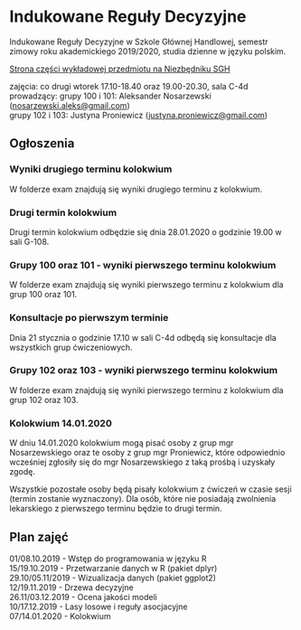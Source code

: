 # Indukowane Reguły Decyzyjne
Indukowane Reguły Decyzyjne w Szkole Głównej Handlowej, semestr zimowy roku akademickiego 2019/2020, studia dzienne w języku polskim.

[Strona części wykładowej przedmiotu na Niezbędniku SGH](https://www.e-sgh.pl/mwrzosek/ird/)

zajęcia: co drugi wtorek 17.10-18.40 oraz 19.00-20.30, sala C-4d  
prowadzący:
  grupy 100 i 101: Aleksander Nosarzewski (nosarzewski.aleks@gmail.com)  
  grupy 102 i 103: Justyna Proniewicz  (justyna.proniewicz@gmail.com)

## Ogłoszenia
### Wyniki drugiego terminu kolokwium
W folderze exam znajdują się wyniki drugiego terminu z kolokwium.

### Drugi termin kolokwium 
Drugi termin kolokwium odbędzie się dnia 28.01.2020 o godzinie 19.00 w sali G-108.

### Grupy 100 oraz 101 - wyniki pierwszego terminu kolokwium
W folderze exam znajdują się wyniki pierwszego terminu z kolokwium dla grup 100 oraz 101.

### Konsultacje po pierwszym terminie
Dnia 21 stycznia o godzinie 17.10 w sali C-4d odbędą się konsultacje dla wszystkich grup ćwiczeniowych.

### Grupy 102 oraz 103 - wyniki pierwszego terminu kolokwium
W folderze exam znajdują się wyniki pierwszego terminu z kolokwium dla grup 102 oraz 103.

### Kolokwium 14.01.2020
W dniu 14.01.2020 kolokwium mogą pisać osoby z grup mgr Nosarzewskiego oraz te osoby z grup mgr Proniewicz, które odpowiednio wcześniej zgłosiły się do mgr Nosarzewskiego z taką prośbą i uzyskały zgodę.

Wszystkie pozostałe osoby będą pisały kolokwium z ćwiczeń w czasie sesji (termin zostanie wyznaczony). Dla osób, które nie posiadają zwolnienia lekarskiego z pierwszego terminu będzie to drugi termin.

## Plan zajęć
01/08.10.2019 - Wstęp do programowania w języku R  
15/19.10.2019 - Przetwarzanie danych w R (pakiet dplyr)  
29.10/05.11/2019 - Wizualizacja danych (pakiet ggplot2)  
12/19.11.2019 - Drzewa decyzyjne  
26.11/03.12.2019 - Ocena jakości modeli  
10/17.12.2019 - Lasy losowe i reguły asocjacyjne  
07/14.01.2020 - Kolokwium  
